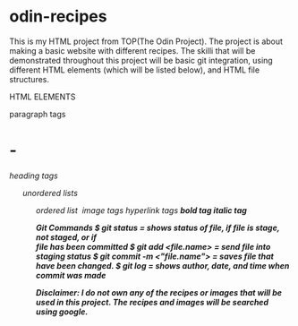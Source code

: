 # odin-recipes

This is my HTML project from TOP(The Odin Project). The project is about
making a basic website with different recipes. The skilli that will be demonstrated throughout this project will be basic git integration, using different HTML elements (which will be listed below), and HTML file structures.

HTML ELEMENTS
    <p> paragraph tags
    <h1> - <h6> heading tags
    <ul> unordered lists
    <ol> ordered list
    <img> image tags
    <a> hyperlink tags
    <strong> bold tag
    <em> italic tag

Git Commands
$ git status = shows status of file, if file is stage, not staged, or if   
                file has been committed
$ git add <file.name> = send file into staging status
$ git commit -m <"file.name"> = saves file that have been changed.
$ git log = shows author, date, and time when commit was made


Disclaimer: I do not own any of the recipes or images that will be used in this project. The recipes and images will be searched using google.